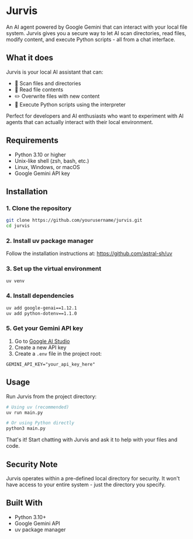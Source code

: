 # Jurvis

An AI agent powered by Google Gemini that can interact with your local file system. Jurvis gives you a secure way to let AI scan directories, read files, modify content, and execute Python scripts - all from a chat interface.

## What it does

Jurvis is your local AI assistant that can:
- 📁 Scan files and directories 
- 📖 Read file contents
- ✏️ Overwrite files with new content
- 🐍 Execute Python scripts using the interpreter

Perfect for developers and AI enthusiasts who want to experiment with AI agents that can actually interact with their local environment.

## Requirements

- Python 3.10 or higher
- Unix-like shell (zsh, bash, etc.)
- Linux, Windows, or macOS
- Google Gemini API key

## Installation

### 1. Clone the repository
```bash
git clone https://github.com/yourusername/jurvis.git
cd jurvis
```

### 2. Install uv package manager
Follow the installation instructions at: https://github.com/astral-sh/uv

### 3. Set up the virtual environment
```bash
uv venv
```

### 4. Install dependencies
```bash
uv add google-genai==1.12.1
uv add python-dotenv==1.1.0
```

### 5. Get your Gemini API key
1. Go to [Google AI Studio](https://aistudio.google.com/)
2. Create a new API key
3. Create a `.env` file in the project root:
```
GEMINI_API_KEY="your_api_key_here"
```

## Usage

Run Jurvis from the project directory:

```bash
# Using uv (recommended)
uv run main.py

# Or using Python directly
python3 main.py
```

That's it! Start chatting with Jurvis and ask it to help with your files and code.

## Security Note

Jurvis operates within a pre-defined local directory for security. It won't have access to your entire system - just the directory you specify.

## Built With

- Python 3.10+
- Google Gemini API
- uv package manager